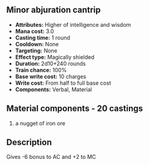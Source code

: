 ## Minor abjuration cantrip

- **Attributes:** Higher of intelligence and wisdom
- **Mana cost:** 3.0
- **Casting time:** 1 round
- **Cooldown:** None
- **Targeting:** None
- **Effect type:** Magically shielded
- **Duration:** 2d10+240 rounds
- **Train chance:** 100%
- **Base write cost:** 10 charges
- **Write cost:** From half to full base cost
- **Components:** Verbal, Material

## Material components - 20 castings

1. a nugget of iron ore

## Description

Gives -6 bonus to AC and +2 to MC
